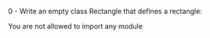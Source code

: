 0 - Write an empty class Rectangle that defines a rectangle:

You are not allowed to import any module
